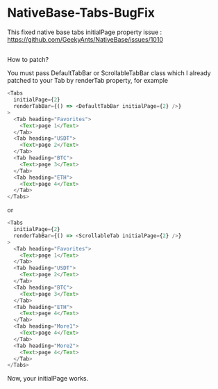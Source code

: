 # NativeBase-Tabs-BugFix

This fixed native base tabs initialPage property issue : https://github.com/GeekyAnts/NativeBase/issues/1010

##
How to patch?

You must pass DefaultTabBar or ScrollableTabBar class which I already patched to your Tab by renderTab property, for example

```js
<Tabs
  initialPage={2}
  renderTabBar={() => <DefaultTabBar initialPage={2} />}
>
  <Tab heading="Favorites">
    <Text>page 1</Text>
  </Tab>
  <Tab heading="USDT">
    <Text>page 2</Text>
  </Tab>
  <Tab heading="BTC">
    <Text>page 3</Text>
  </Tab>
  <Tab heading="ETH">
    <Text>page 4</Text>
  </Tab>
</Tabs>
```
or 

```js
<Tabs
  initialPage={2}
  renderTabBar={() => <ScrollableTab initialPage={2} />}
>
  <Tab heading="Favorites">
    <Text>page 1</Text>
  </Tab>
  <Tab heading="USDT">
    <Text>page 2</Text>
  </Tab>
  <Tab heading="BTC">
    <Text>page 3</Text>
  </Tab>
  <Tab heading="ETH">
    <Text>page 4</Text>
  </Tab>
  <Tab heading="More1">
    <Text>page 4</Text>
  </Tab>
  <Tab heading="More2">
    <Text>page 4</Text>
  </Tab>
</Tabs>
```
Now, your initialPage works.
